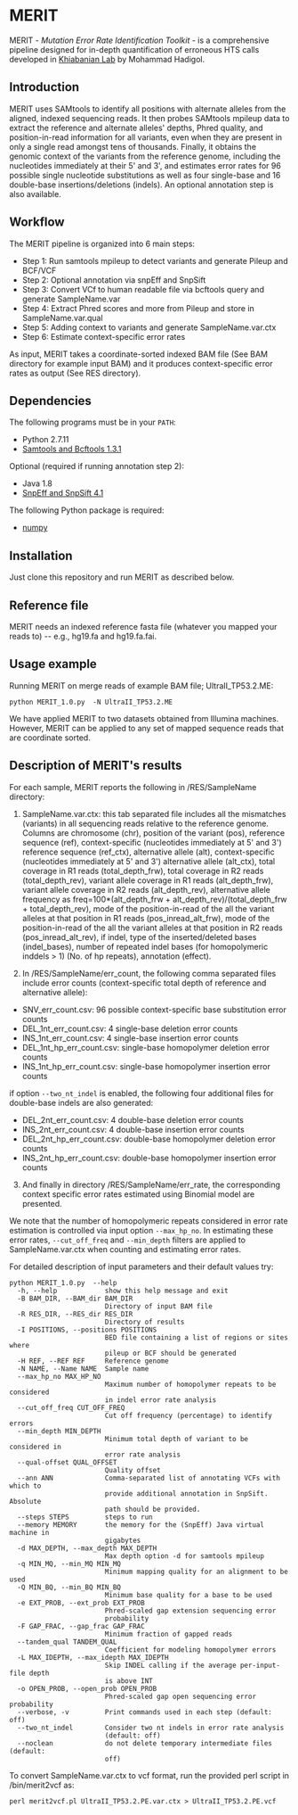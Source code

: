 
# MERIT

MERIT - *Mutation Error Rate Identification Toolkit* - is a comprehensive pipeline designed for in-depth quantification of erroneous HTS calls developed in [Khiabanian Lab](http://khiabanian-lab.org/) by Mohammad Hadigol. 

## Introduction

MERIT uses SAMtools to identify all positions with alternate alleles from the aligned, indexed sequencing reads. It then probes SAMtools mpileup data  to extract the reference and alternate alleles' depths, Phred quality, and position-in-read information for all variants, even when they are present in only a single read amongst tens of thousands. Finally, it obtains the genomic context of the variants from the reference genome, including the nucleotides immediately at their 5' and 3', and estimates error rates for 96 possible single nucleotide substitutions as well as four single-base and 16 double-base insertions/deletions (indels). An optional annotation step is also available. 

## Workflow

The MERIT pipeline is organized into 6 main steps:

- Step 1: Run samtools mpileup to detect variants and generate Pileup and BCF/VCF 
- Step 2: Optional annotation via snpEff and SnpSift 
- Step 3: Convert VCf to human readable file via bcftools query and generate SampleName.var 
- Step 4: Extract Phred scores and more from Pileup and store in SampleName.var.qual 
- Step 5: Adding context to variants and generate SampleName.var.ctx 
- Step 6: Estimate context-specific error rates 

As input, MERIT takes a coordinate-sorted indexed BAM file (See BAM directory for example input BAM) and it produces context-specific error rates as output (See RES directory). 

## Dependencies

The following programs must be in your `PATH`:

- Python 2.7.11
- [Samtools and Bcftools 1.3.1](http://www.htslib.org) 

Optional (required if running annotation step 2):

- Java 1.8
- [SnpEff and SnpSift 4.1](http://snpeff.sourceforge.net) 

The following Python package is required:

- [numpy](http://www.numpy.org)

## Installation

Just clone this repository and run MERIT as described below. 


## Reference file

MERIT needs an indexed reference fasta file (whatever you mapped your reads to) -- e.g., hg19.fa and hg19.fa.fai.


## Usage example

Running MERIT on merge reads of example BAM file; UltraII_TP53.2.ME:

```
python MERIT_1.0.py  -N UltraII_TP53.2.ME
```

We have applied MERIT to two datasets obtained from Illumina machines. However, MERIT can be applied to any set of mapped sequence reads that are coordinate sorted.

## Description of MERIT's results 

For each sample, MERIT reports the following in /RES/SampleName directory: 

1. SampleName.var.ctx: this tab separated file includes all the mismatches (variants) in all sequencing reads relative to the reference genome. Columns are chromosome (chr), position of the variant (pos), reference sequence (ref), context-specific (nucleotides immediately at 5' and 3') reference sequence (ref_ctx), alternative allele (alt), context-specific (nucleotides immediately at 5' and 3') alternative allele (alt_ctx), total coverage in R1 reads (total_depth_frw), total coverage in R2 reads (total_depth_rev), variant allele coverage in R1 reads (alt_depth_frw), variant allele coverage in R2 reads (alt_depth_rev), alternative allele frequency as freq=100*(alt_depth_frw + alt_depth_rev)/(total_depth_frw + total_depth_rev), mode of the position-in-read of the all the variant alleles at that position in R1 reads (pos_inread_alt_frw), mode of the position-in-read of the all the variant alleles at that position in R2 reads (pos_inread_alt_rev), if indel, type of the inserted/deleted bases (indel_bases), number of repeated indel bases (for homopolymeric inddels > 1) (No. of hp repeats), annotation (effect). 

2. In /RES/SampleName/err_count, the following comma separated files include error counts (context-specific total depth of reference and alternative allele):

  - SNV_err_count.csv: 96 possible context-specific base substitution error counts 
  - DEL_1nt_err_count.csv: 4 single-base deletion error counts 
  - INS_1nt_err_count.csv: 4 single-base insertion error counts 
  - DEL_1nt_hp_err_count.csv: single-base homopolymer deletion error counts 
  - INS_1nt_hp_err_count.csv: single-base homopolymer insertion error counts 
  
if option `--two_nt_indel` is enabled, the following four additional files for double-base indels are also generated:

   - DEL_2nt_err_count.csv: 4 double-base deletion error counts
   - INS_2nt_err_count.csv: 4 double-base insertion error counts
   - DEL_2nt_hp_err_count.csv: double-base homopolymer deletion error counts
   - INS_2nt_hp_err_count.csv: double-base homopolymer insertion error counts

3. And finally in directory /RES/SampleName/err_rate, the corresponding context specific error rates estimated using Binomial model are presented. 

We note that the number of homopolymeric repeats considered in error rate estimation is controlled via input option `--max_hp_no`. In estimating these error rates, `--cut_off_freq` and `--min_depth` filters are applied to SampleName.var.ctx when counting and estimating error rates. 

For detailed description of input parameters and their default values try: 

```
python MERIT_1.0.py  --help
  -h, --help            show this help message and exit
  -B BAM_DIR, --BAM_dir BAM_DIR
                        Directory of input BAM file
  -R RES_DIR, --RES_dir RES_DIR
                        Directory of results
  -I POSITIONS, --positions POSITIONS
                        BED file containing a list of regions or sites where
                        pileup or BCF should be generated
  -H REF, --REF REF     Reference genome
  -N NAME, --Name NAME  Sample name
  --max_hp_no MAX_HP_NO
                        Maximum number of homopolymer repeats to be considered
                        in indel error rate analysis
  --cut_off_freq CUT_OFF_FREQ
                        Cut off frequency (percentage) to identify errors
  --min_depth MIN_DEPTH
                        Minimum total depth of variant to be considered in
                        error rate analysis
  --qual-offset QUAL_OFFSET
                        Quality offset
  --ann ANN             Comma-separated list of annotating VCFs with which to
                        provide additional annotation in SnpSift. Absolute
                        path should be provided.
  --steps STEPS         steps to run
  --memory MEMORY       the memory for the (SnpEff) Java virtual machine in
                        gigabytes
  -d MAX_DEPTH, --max_depth MAX_DEPTH
                        Max depth option -d for samtools mpileup
  -q MIN_MQ, --min_MQ MIN_MQ
                        Minimum mapping quality for an alignment to be used
  -Q MIN_BQ, --min_BQ MIN_BQ
                        Minimum base quality for a base to be used
  -e EXT_PROB, --ext_prob EXT_PROB
                        Phred-scaled gap extension sequencing error
                        probability
  -F GAP_FRAC, --gap_frac GAP_FRAC
                        Minimum fraction of gapped reads
  --tandem_qual TANDEM_QUAL
                        Coefficient for modeling homopolymer errors
  -L MAX_IDEPTH, --max_idepth MAX_IDEPTH
                        Skip INDEL calling if the average per-input-file depth
                        is above INT
  -o OPEN_PROB, --open_prob OPEN_PROB
                        Phred-scaled gap open sequencing error probability
  --verbose, -v         Print commands used in each step (default: off)
  --two_nt_indel        Consider two nt indels in error rate analysis
                        (default: off)
  --noclean             do not delete temporary intermediate files (default:
                        off)

```

To convert SampleName.var.ctx to vcf format, run the provided perl script in /bin/merit2vcf as:

```
perl merit2vcf.pl UltraII_TP53.2.PE.var.ctx > UltraII_TP53.2.PE.vcf
```
